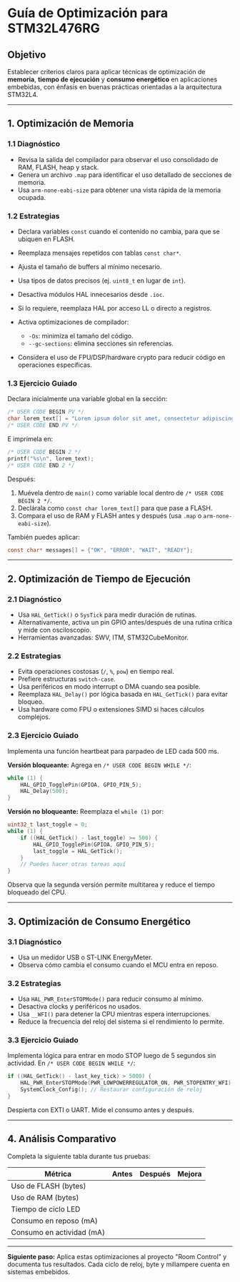 # Guía de Optimización para STM32L476RG

## Objetivo

Establecer criterios claros para aplicar técnicas de optimización de **memoria**, **tiempo de ejecución** y **consumo energético** en aplicaciones embebidas, con énfasis en buenas prácticas orientadas a la arquitectura STM32L4.

---

## 1. Optimización de Memoria

### 1.1 Diagnóstico

* Revisa la salida del compilador para observar el uso consolidado de RAM, FLASH, heap y stack.
* Genera un archivo `.map` para identificar el uso detallado de secciones de memoria.
* Usa `arm-none-eabi-size` para obtener una vista rápida de la memoria ocupada.

### 1.2 Estrategias

* Declara variables `const` cuando el contenido no cambia, para que se ubiquen en FLASH.
* Reemplaza mensajes repetidos con tablas `const char*`.
* Ajusta el tamaño de buffers al mínimo necesario.
* Usa tipos de datos precisos (ej. `uint8_t` en lugar de `int`).
* Desactiva módulos HAL innecesarios desde `.ioc`.
* Si lo requiere, reemplaza HAL por acceso LL o directo a registros.
* Activa optimizaciones de compilador:

  * `-Os`: minimiza el tamaño del código.
  * `--gc-sections`: elimina secciones sin referencias.
* Considera el uso de FPU/DSP/hardware crypto para reducir código en operaciones específicas.

### 1.3 Ejercicio Guiado

Declara inicialmente una variable global en la sección:

```c
/* USER CODE BEGIN PV */
char lorem_text[] = "Lorem ipsum dolor sit amet, consectetur adipiscing elit. Sed non risus...";
/* USER CODE END PV */
```

E imprímela en:

```c
/* USER CODE BEGIN 2 */
printf("%s\n", lorem_text);
/* USER CODE END 2 */
```

Después:

1. Muévela dentro de `main()` como variable local dentro de `/* USER CODE BEGIN 2 */`.
2. Declárala como `const char lorem_text[]` para que pase a FLASH.
3. Compara el uso de RAM y FLASH antes y después (usa `.map` o `arm-none-eabi-size`).

También puedes aplicar:

```c
const char* messages[] = {"OK", "ERROR", "WAIT", "READY"};
```

---

## 2. Optimización de Tiempo de Ejecución

### 2.1 Diagnóstico

* Usa `HAL_GetTick()` o `SysTick` para medir duración de rutinas.
* Alternativamente, activa un pin GPIO antes/después de una rutina crítica y mide con osciloscopio.
* Herramientas avanzadas: SWV, ITM, STM32CubeMonitor.

### 2.2 Estrategias

* Evita operaciones costosas (`/`, `%`, `pow`) en tiempo real.
* Prefiere estructuras `switch-case`.
* Usa periféricos en modo interrupt o DMA cuando sea posible.
* Reemplaza `HAL_Delay()` por lógica basada en `HAL_GetTick()` para evitar bloqueo.
* Usa hardware como FPU o extensiones SIMD si haces cálculos complejos.

### 2.3 Ejercicio Guiado

Implementa una función heartbeat para parpadeo de LED cada 500 ms.

**Versión bloqueante:**
Agrega en `/* USER CODE BEGIN WHILE */`:

```c
while (1) {
    HAL_GPIO_TogglePin(GPIOA, GPIO_PIN_5);
    HAL_Delay(500);
}
```

**Versión no bloqueante:**
Reemplaza el `while (1)` por:

```c
uint32_t last_toggle = 0;
while (1) {
    if ((HAL_GetTick() - last_toggle) >= 500) {
        HAL_GPIO_TogglePin(GPIOA, GPIO_PIN_5);
        last_toggle = HAL_GetTick();
    }
    // Puedes hacer otras tareas aquí
}
```

Observa que la segunda versión permite multitarea y reduce el tiempo bloqueado del CPU.

---

## 3. Optimización de Consumo Energético

### 3.1 Diagnóstico

* Usa un medidor USB o ST-LINK EnergyMeter.
* Observa cómo cambia el consumo cuando el MCU entra en reposo.

### 3.2 Estrategias

* Usa `HAL_PWR_EnterSTOPMode()` para reducir consumo al mínimo.
* Desactiva clocks y periféricos no usados.
* Usa `__WFI()` para detener la CPU mientras espera interrupciones.
* Reduce la frecuencia del reloj del sistema si el rendimiento lo permite.

### 3.3 Ejercicio Guiado

Implementa lógica para entrar en modo STOP luego de 5 segundos sin actividad.
En `/* USER CODE BEGIN WHILE */`:

```c
if ((HAL_GetTick() - last_key_tick) > 5000) {
    HAL_PWR_EnterSTOPMode(PWR_LOWPOWERREGULATOR_ON, PWR_STOPENTRY_WFI);
    SystemClock_Config(); // Restaurar configuración de reloj
}
```

Despierta con EXTI o UART. Mide el consumo antes y después.

---

## 4. Análisis Comparativo

Completa la siguiente tabla durante tus pruebas:

| Métrica                   | Antes | Después | Mejora |
| ------------------------- | ----- | ------- | ------ |
| Uso de FLASH (bytes)      |       |         |        |
| Uso de RAM (bytes)        |       |         |        |
| Tiempo de ciclo LED       |       |         |        |
| Consumo en reposo (mA)    |       |         |        |
| Consumo en actividad (mA) |       |         |        |

---

**Siguiente paso:** Aplica estas optimizaciones al proyecto "Room Control" y documenta tus resultados. Cada ciclo de reloj, byte y miliampere cuenta en sistemas embebidos.
